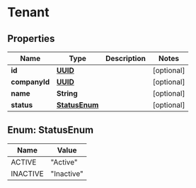 # Tenant

## Properties
Name | Type | Description | Notes
------------ | ------------- | ------------- | -------------
**id** | [**UUID**](UUID.md) |  |  [optional]
**companyId** | [**UUID**](UUID.md) |  |  [optional]
**name** | **String** |  |  [optional]
**status** | [**StatusEnum**](#StatusEnum) |  |  [optional]

<a name="StatusEnum"></a>
## Enum: StatusEnum
Name | Value
---- | -----
ACTIVE | &quot;Active&quot;
INACTIVE | &quot;Inactive&quot;
